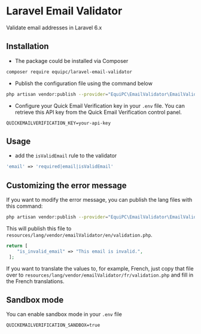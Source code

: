 # Laravel Email Validator

Validate email addresses in Laravel 6.x

## Installation

- The package could be installed via Composer

```bash
composer require equipc/laravel-email-validator
```

- Publish the configuration file using the command below

```bash
php artisan vendor:publish --provider="EquiPC\EmailValidator\EmailValidatorServiceProvider" --tag="config"
```

- Configure your Quick Email Verification key in your `.env` file. You can retrieve this API key from the Quick Email Verification control panel.

```
QUICKEMAILVERIFICATION_KEY=your-api-key
```

## Usage

- add the `isValidEmail` rule to the validator

```php
'email' => 'required|email|isValidEmail'
```

## Customizing the error message

If you want to modify the error message, you can publish the lang files with this command:

```bash
php artisan vendor:publish --provider="EquiPC\EmailValidator\EmailValidatorServiceProvider" --tag="lang"
```

This will publish this file to `resources/lang/vendor/emailValidator/en/validation.php`.

```php
return [
	"is_invalid_email" => "This email is invalid.",
 ];
 ```
 
 If you want to translate the values to, for example, French, just copy that file over to `resources/lang/vendor/emailValidator/fr/validation.php` and fill in the French translations.

## Sandbox mode

You can enable sandbox mode in your `.env` file

```
QUICKEMAILVERIFICATION_SANDBOX=true
```